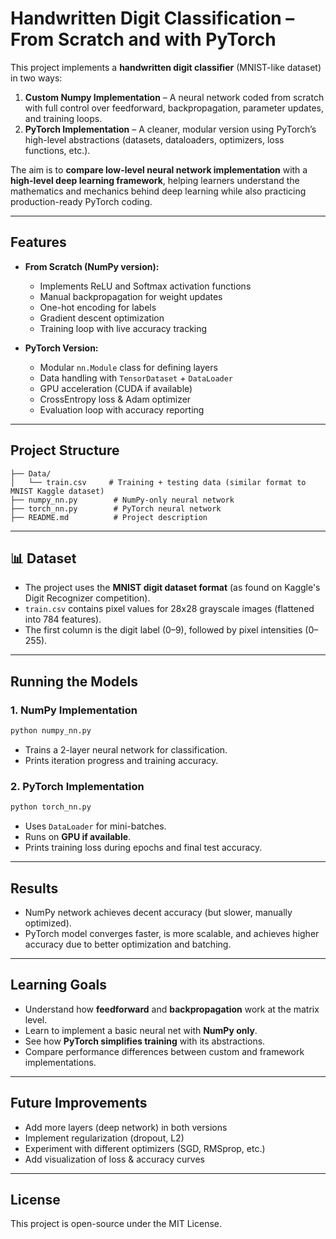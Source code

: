 # Handwritten Digit Classification – From Scratch and with PyTorch  

This project implements a **handwritten digit classifier** (MNIST-like dataset) in two ways:  

1. **Custom Numpy Implementation** – A neural network coded from scratch with full control over feedforward, backpropagation, parameter updates, and training loops.  
2. **PyTorch Implementation** – A cleaner, modular version using PyTorch’s high-level abstractions (datasets, dataloaders, optimizers, loss functions, etc.).  

The aim is to **compare low-level neural network implementation** with a **high-level deep learning framework**, helping learners understand the mathematics and mechanics behind deep learning while also practicing production-ready PyTorch coding.  

---

## Features
- **From Scratch (NumPy version):**
  - Implements ReLU and Softmax activation functions  
  - Manual backpropagation for weight updates  
  - One-hot encoding for labels  
  - Gradient descent optimization  
  - Training loop with live accuracy tracking  

- **PyTorch Version:**
  - Modular `nn.Module` class for defining layers  
  - Data handling with `TensorDataset` + `DataLoader`  
  - GPU acceleration (CUDA if available)  
  - CrossEntropy loss & Adam optimizer  
  - Evaluation loop with accuracy reporting  

---

## Project Structure
```
├── Data/
│   └── train.csv     # Training + testing data (similar format to MNIST Kaggle dataset)
├── numpy_nn.py        # NumPy-only neural network
├── torch_nn.py        # PyTorch neural network
├── README.md          # Project description
```

---

## 📊 Dataset
- The project uses the **MNIST digit dataset format** (as found on Kaggle's Digit Recognizer competition).  
- `train.csv` contains pixel values for 28x28 grayscale images (flattened into 784 features).  
- The first column is the digit label (0–9), followed by pixel intensities (0–255).  

---

## Running the Models

### 1. NumPy Implementation
```bash
python numpy_nn.py
```
- Trains a 2-layer neural network for classification.  
- Prints iteration progress and training accuracy.  

### 2. PyTorch Implementation
```bash
python torch_nn.py
```
- Uses `DataLoader` for mini-batches.  
- Runs on **GPU if available**.  
- Prints training loss during epochs and final test accuracy.  

---

## Results
- NumPy network achieves decent accuracy (but slower, manually optimized).  
- PyTorch model converges faster, is more scalable, and achieves higher accuracy due to better optimization and batching.  

---

## Learning Goals
- Understand how **feedforward** and **backpropagation** work at the matrix level.  
- Learn to implement a basic neural net with **NumPy only**.  
- See how **PyTorch simplifies training** with its abstractions.  
- Compare performance differences between custom and framework implementations.  

---

## Future Improvements
- Add more layers (deep network) in both versions  
- Implement regularization (dropout, L2)  
- Experiment with different optimizers (SGD, RMSprop, etc.)  
- Add visualization of loss & accuracy curves  

---

## License
This project is open-source under the MIT License.  
